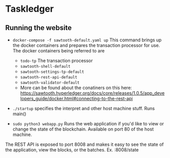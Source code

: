 # Taskledger

## Running the website
* `docker-compose -f sawtooth-default.yaml up`
This command brings up the docker containers and prepares the transaction
processor for use. The docker containers being referred to are 
    + `todo-tp` The transaction processor
    + `sawtooth-shell-default`
    + `sawtooth-settings-tp-default`   
    + `sawtooth-rest-api-default`
    + `sawtooth-validator-default`
    + More can be found about the conatiners on this here: https://sawtooth.hyperledger.org/docs/core/releases/1.0.5/app_developers_guide/docker.html#connecting-to-the-rest-api

* `./startup` specifies the interpret and other host machine stuff. Runs main()
* `sudo python3 webapp.py` Runs the web application if you'd like to view or 
  change the state of the blockchain. Available on port 80 of the host machine.

The REST API is exposed to port 8008 and makes it easy to see the state of the
application, view the blocks, or the batches.
Ex.
<YOUR-IP>:8008/state
